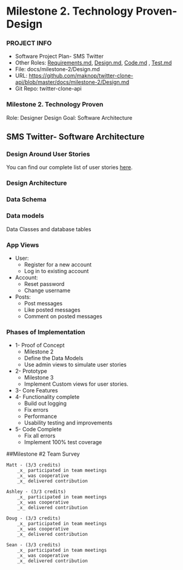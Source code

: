 # Milestone 2. Technology Proven- Design

### PROJECT INFO
- Software Project Plan- SMS Twitter
- Other Roles: [Requirements.md](https://github.com/maknop/twitter-clone-api/blob/master/docs/milestone-2/Requirements.md), [Design.md](https://github.com/maknop/twitter-clone-api/blob/master/docs/milestone-2/Design.md), [Code.md](https://github.com/maknop/twitter-clone-api/blob/master/docs/milestone-2/Code.md)
, [Test.md](https://github.com/maknop/twitter-clone-api/blob/master/docs/milestone-2/Test.md)
- File: docs/milestone-2/Design.md
- URL: https://github.com/maknop/twitter-clone-api/blob/master/docs/milestone-2/Design.md 
- Git Repo: twitter-clone-api

### Milestone 2. Technology Proven

Role: Designer Design
Goal: Software Architecture

## SMS Twitter- Software Architecture

### Design Around User Stories
You can find our complete list of user stories [here](https://github.com/Twitter-Clone/twitter-clone-documentation/blob/master/docs/UserStories.md).

### Design Architecture

### Data Schema

### Data models
Data Classes and database tables


### App Views
- User:
  - Register for a new account
  - Log in to existing account
- Account:
  - Reset password
  - Change username
- Posts:
  - Post messages
  - Like posted messages
  - Comment on posted messages
  
 ### Phases of Implementation
 
 - 1- Proof of Concept
    - Milestone 2
    - Define the Data Models
    - Use admin views to simulate user stories
 - 2- Prototype
    - Milestone 3
    - Implement Custom views for user stories.
 - 3- Core Features
 - 4- Functionality complete
    - Build out logging
    - Fix errors
    - Performance
    - Usability testing and improvements
 - 5- Code Complete
    - Fix all errors
    - Implement 100% test coverage

##Milestone #2 Team Survey
```
Matt - (3/3 credits)
    _x_ participated in team meetings
    _x_ was cooperative
    _x_ delivered contribution
    
Ashley - (3/3 credits)
    _x_ participated in team meetings
    _x_ was cooperative
    _x_ delivered contribution
    
Doug - (3/3 credits)
    _x_ participated in team meetings
    _x_ was cooperative
    _x_ delivered contribution

Sean - (3/3 credits)
    _x_ participated in team meetings
    _x_ was cooperative
    _x_ delivered contribution
``` 

